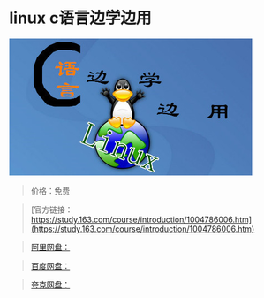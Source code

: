 # linux c语言边学边用

![img](../../../assets/study163/free/1BB15A27DE8E8C06C4168C831301BAA7.jpg)

> 价格：免费

> [官方链接：https://study.163.com/course/introduction/1004786006.htm](https://study.163.com/course/introduction/1004786006.htm)

> [阿里网盘：]()

> [百度网盘：]()

> [夸克网盘：]()
